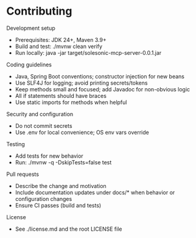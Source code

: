 # Contributing

Development setup
- Prerequisites: JDK 24+, Maven 3.9+
- Build and test: ./mvnw clean verify
- Run locally: java -jar target/solesonic-mcp-server-0.0.1.jar

Coding guidelines
- Java, Spring Boot conventions; constructor injection for new beans
- Use SLF4J for logging; avoid printing secrets/tokens
- Keep methods small and focused; add Javadoc for non-obvious logic
- All if statements should have braces
- Use static imports for methods when helpful

Security and configuration
- Do not commit secrets
- Use .env for local convenience; OS env vars override

Testing
- Add tests for new behavior
- Run: ./mvnw -q -DskipTests=false test

Pull requests
- Describe the change and motivation
- Include documentation updates under docs/* when behavior or configuration changes
- Ensure CI passes (build and tests)

License
- See ./license.md and the root LICENSE file